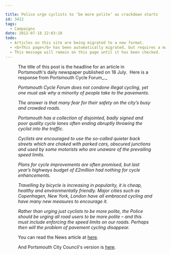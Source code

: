 ```yaml
---

title: Police urge cyclists to ‘be more polite’ as crackdown starts
id: 3412
tags:
  - Campaigns
date: 2012-07-18 22:03:18
todo:
  - Articles on this site are being migrated to a new format.
  - <b>This page</b> has been automatically migrated, but requires a manual check-&amp;-tune to ensure the format and links all work as expected.
  - This message will remain on this page until it has been checked.
---
```


<figure id="attachment_3427" align="alignleft" width="700" caption="Parked car on cycle lane on Albert Road Southsea"][![](http://www.pompeybug.co.uk/wp-content/uploads/2012/07/car-on-path-alb-rd-1-700x525.jpg "Parked cars on cycle lane on Albert Road Southsea")](http://www.pompeybug.co.uk/wp-content/uploads/2012/07/car-on-path-alb-rd-1-700x525.jpg)</figure>

The title of this post is the headline for an article in Portsmouth's daily newspaper published on 18 July.  Here is a response from Portsmouth Cycle Forum_._

_Portsmouth Cycle Forum does not condone illegal cycling, yet one must ask why a minority of people take to the pavements._

_The answer is that many fear for their safety on the city’s busy and crowded roads._

_Portsmouth has a collection of disjointed, badly signed and poor quality cycle lanes often ending abruptly throwing the cyclist into the traffic._

_Cyclists are encouraged to use the so-called quieter back streets which are choked with parked cars, obscured junctions and used by some motorists who are unaware of the prevailing speed limits._

_Plans for cycle improvements are often promised, but last year’s highways budget of £2million had nothing for cycle enhancements._

_Travelling by bicycle is increasing in popularity, it is cheap, healthy and environmentally friendly. Major cities such as Copenhagen, New York, London have all embraced cycling and have many new measures to encourage it._

_Rather than urging just cyclists to be more polite, the Police should be urging all road users to be more polite – and this must include enforcing the speed limits on our roads. Perhaps then will the problem of pavement cycling disappear._

You can read the News article at [here](http://www.portsmouth.co.uk/news/local/police-urge-cyclists-to-be-more-polite-as-crackdown-starts-1-4069166 "Police urge cyclists to ‘be more polite’ as crackdown starts").

And Portsmouth City Council's version is [here](http://www.portsmouth.gov.uk/yourcouncil/20694_25772.html "Summer push for polite cycling").